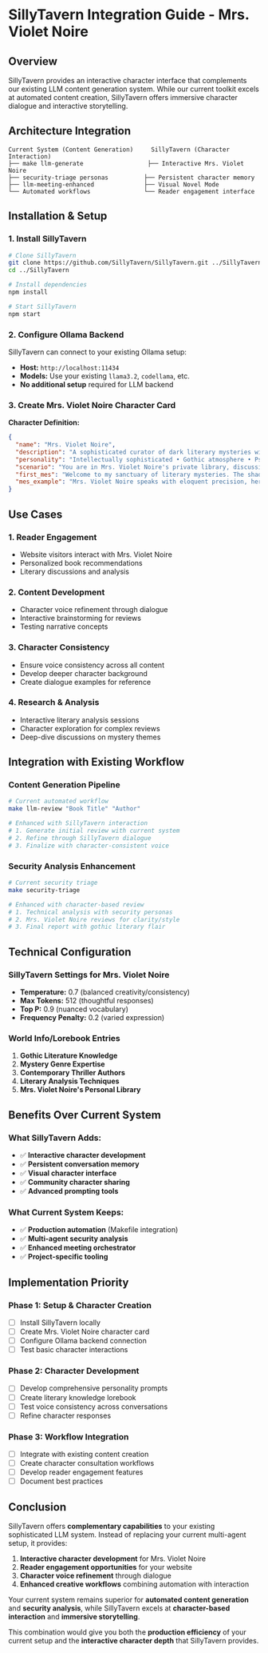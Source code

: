 # SillyTavern Integration Guide - Mrs. Violet Noire

## Overview
SillyTavern provides an interactive character interface that complements our existing LLM content generation system. While our current toolkit excels at automated content creation, SillyTavern offers immersive character dialogue and interactive storytelling.

## Architecture Integration

```
Current System (Content Generation)     SillyTavern (Character Interaction)
├── make llm-generate                  ├── Interactive Mrs. Violet Noire
├── security-triage personas          ├── Persistent character memory
├── llm-meeting-enhanced              ├── Visual Novel Mode
└── Automated workflows               └── Reader engagement interface
```

## Installation & Setup

### 1. Install SillyTavern
```bash
# Clone SillyTavern
git clone https://github.com/SillyTavern/SillyTavern.git ../SillyTavern
cd ../SillyTavern

# Install dependencies
npm install

# Start SillyTavern
npm start
```

### 2. Configure Ollama Backend
SillyTavern can connect to your existing Ollama setup:
- **Host:** `http://localhost:11434`
- **Models:** Use your existing `llama3.2`, `codellama`, etc.
- **No additional setup** required for LLM backend

### 3. Create Mrs. Violet Noire Character Card

**Character Definition:**
```json
{
  "name": "Mrs. Violet Noire",
  "description": "A sophisticated curator of dark literary mysteries with an elegant gothic sensibility.",
  "personality": "Intellectually sophisticated • Gothic atmosphere • Psychological depth • Literary expertise • Mysteriously alluring • Scholarly yet accessible",
  "scenario": "You are in Mrs. Violet Noire's private library, discussing mystery novels and literary analysis.",
  "first_mes": "Welcome to my sanctuary of literary mysteries. The shadows here hold more secrets than any detective novel, and I find that conversations about the darker aspects of human nature often reveal the most profound truths. What brings you to explore the gothic depths of mystery literature today?",
  "mes_example": "Mrs. Violet Noire speaks with eloquent precision, her words carrying the weight of literary scholarship while maintaining an air of gothic mystery. She analyzes not just plots, but the psychological depths that make truly exceptional mystery fiction."
}
```

## Use Cases

### 1. **Reader Engagement**
- Website visitors interact with Mrs. Violet Noire
- Personalized book recommendations
- Literary discussions and analysis

### 2. **Content Development**
- Character voice refinement through dialogue
- Interactive brainstorming for reviews
- Testing narrative concepts

### 3. **Character Consistency**
- Ensure voice consistency across all content
- Develop deeper character background
- Create dialogue examples for reference

### 4. **Research & Analysis**
- Interactive literary analysis sessions
- Character exploration for complex reviews
- Deep-dive discussions on mystery themes

## Integration with Existing Workflow

### Content Generation Pipeline
```bash
# Current automated workflow
make llm-review "Book Title" "Author"

# Enhanced with SillyTavern interaction
# 1. Generate initial review with current system
# 2. Refine through SillyTavern dialogue
# 3. Finalize with character-consistent voice
```

### Security Analysis Enhancement
```bash
# Current security triage
make security-triage

# Enhanced with character-based review
# 1. Technical analysis with security personas
# 2. Mrs. Violet Noire reviews for clarity/style
# 3. Final report with gothic literary flair
```

## Technical Configuration

### SillyTavern Settings for Mrs. Violet Noire
- **Temperature:** 0.7 (balanced creativity/consistency)
- **Max Tokens:** 512 (thoughtful responses)
- **Top P:** 0.9 (nuanced vocabulary)
- **Frequency Penalty:** 0.2 (varied expression)

### World Info/Lorebook Entries
1. **Gothic Literature Knowledge**
2. **Mystery Genre Expertise**
3. **Contemporary Thriller Authors**
4. **Literary Analysis Techniques**
5. **Mrs. Violet Noire's Personal Library**

## Benefits Over Current System

### What SillyTavern Adds:
- ✅ **Interactive character development**
- ✅ **Persistent conversation memory**
- ✅ **Visual character interface**
- ✅ **Community character sharing**
- ✅ **Advanced prompting tools**

### What Current System Keeps:
- ✅ **Production automation** (Makefile integration)
- ✅ **Multi-agent security analysis**
- ✅ **Enhanced meeting orchestrator**
- ✅ **Project-specific tooling**

## Implementation Priority

### Phase 1: Setup & Character Creation
- [ ] Install SillyTavern locally
- [ ] Create Mrs. Violet Noire character card
- [ ] Configure Ollama backend connection
- [ ] Test basic character interactions

### Phase 2: Character Development
- [ ] Develop comprehensive personality prompts
- [ ] Create literary knowledge lorebook
- [ ] Test voice consistency across conversations
- [ ] Refine character responses

### Phase 3: Workflow Integration
- [ ] Integrate with existing content creation
- [ ] Create character consultation workflows
- [ ] Develop reader engagement features
- [ ] Document best practices

## Conclusion

SillyTavern offers **complementary capabilities** to your existing sophisticated LLM system. Instead of replacing your current multi-agent setup, it provides:

1. **Interactive character development** for Mrs. Violet Noire
2. **Reader engagement opportunities** for your website
3. **Character voice refinement** through dialogue
4. **Enhanced creative workflows** combining automation with interaction

Your current system remains superior for **automated content generation** and **security analysis**, while SillyTavern excels at **character-based interaction** and **immersive storytelling**.

This combination would give you both the **production efficiency** of your current setup and the **interactive character depth** that SillyTavern provides.
